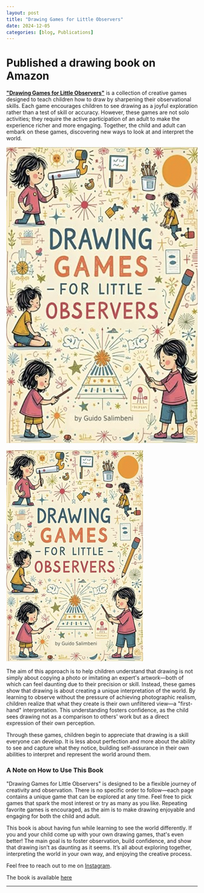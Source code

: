 ```yaml
---
layout: post
title: "Drawing Games for Little Observers"
date: 2024-12-05
categories: [blog, Publications]
---
```


# Published a drawing book on Amazon

[**"Drawing Games for Little Observers"**](https://amzn.eu/d/fZw5xsp) is a collection of creative games designed to teach children how to draw by sharpening their observational skills. Each game encourages children to see drawing as a joyful exploration rather than a test of skill or accuracy. However, these games are not solo activities; they require the active participation of an adult to make the experience richer and more engaging. Together, the child and adult can embark on these games, discovering new ways to look at and interpret the world.

![Drawing Games for Little Observers](/images/book.png)

<img src="/images/book.png" alt="Drawing Games for Little Observers" style="width: 360px; height: auto;">

The aim of this approach is to help children understand that drawing is not simply about copying a photo or imitating an expert's artwork—both of which can feel daunting due to their precision or skill. Instead, these games show that drawing is about creating a unique interpretation of the world. By learning to observe without the pressure of achieving photographic realism, children realize that what they create is their own unfiltered view—a "first-hand" interpretation. This understanding fosters confidence, as the child sees drawing not as a comparison to others' work but as a direct expression of their own perception.

Through these games, children begin to appreciate that drawing is a skill everyone can develop. It is less about perfection and more about the ability to see and capture what they notice, building self-assurance in their own abilities to interpret and represent the world around them.

### A Note on How to Use This Book

"Drawing Games for Little Observers" is designed to be a flexible journey of creativity and observation. There is no specific order to follow—each page contains a unique game that can be explored at any time. Feel free to pick games that spark the most interest or try as many as you like. Repeating favorite games is encouraged, as the aim is to make drawing enjoyable and engaging for both the child and adult.

This book is about having fun while learning to see the world differently. If you and your child come up with your own drawing games, that's even better! The main goal is to foster observation, build confidence, and show that drawing isn’t as daunting as it seems. It’s all about exploring together, interpreting the world in your own way, and enjoying the creative process.

Feel free to reach out to me on [Instagram](https://instagram.com/guidosalimbeni).

The book is available [here](https://amzn.eu/d/fZw5xsp)

---
